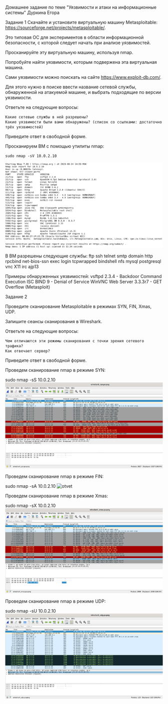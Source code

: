 Домашнее задание по теме "Уязвимости и атаки на информационные системы" Дуркина Егора

Задание 1
Скачайте и установите виртуальную машину Metasploitable: https://sourceforge.net/projects/metasploitable/.

Это типовая ОС для экспериментов в области информационной безопасности, с которой следует начать при анализе уязвимостей.

Просканируйте эту виртуальную машину, используя nmap.

Попробуйте найти уязвимости, которым подвержена эта виртуальная машина.

Сами уязвимости можно поискать на сайте https://www.exploit-db.com/.

Для этого нужно в поиске ввести название сетевой службы, обнаруженной на атакуемой машине, и выбрать подходящие по версии уязвимости.

Ответьте на следующие вопросы:

    Какие сетевые службы в ней разрешены?
    Какие уязвимости были вами обнаружены? (список со ссылками: достаточно трёх уязвимостей)

Приведите ответ в свободной форме.


Просканируем ВМ с помощью утилиты nmap:

    sudo nmap -sV 10.0.2.10

![otvet](https://github.com/gpad212/8-03-hw/blob/main/img/1.png)    



 В ВМ разрешены следующие службы:
    ftp
    ssh
    telnet
    smtp
    domain
    http
    rpcbind
    net-bios-ssn
    exec
    login
    tcpwrapped
    bindshell
    nfs
    mysql
    postgresql
    vnc
    X11
    irc
    ajp13

Примеры обнаруженных уязвимостей:
    vsftpd 2.3.4 - Backdoor Command Execution
    ISC BIND 9 - Denial of Service
    WinVNC Web Server 3.3.3r7 - GET Overflow (Metasploit)


Задание 2

Проведите сканирование Metasploitable в режимах SYN, FIN, Xmas, UDP.

Запишите сеансы сканирования в Wireshark.

Ответьте на следующие вопросы:

    Чем отличаются эти режимы сканирования с точки зрения сетевого трафика?
    Как отвечает сервер?

Приведите ответ в свободной форме.

Проведем сканирование nmap в режиме SYN:

sudo nmap -sS 10.0.2.10
![otvet](https://github.com/gpad212/8-03-hw/blob/main/img/2-1.png)

Проведем сканирование nmap в режиме FIN:

sudo nmap -sA 10.0.2.10
![otvet](https://github.com/gpad212/8-03-hw/blob/main/img/2-2.png)

Проведем сканирование nmap в режиме Xmas:

sudo nmap -sX 10.0.2.10
![otvet](https://github.com/gpad212/8-03-hw/blob/main/img/2-3.png)

Проведем сканирование nmap в режиме UDP:

sudo nmap -sU 10.0.2.10
![otvet](https://github.com/gpad212/8-03-hw/blob/main/img/2-4.png)

